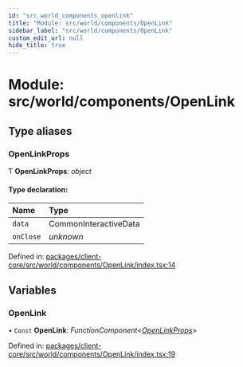 ```yaml
---
id: "src_world_components_openlink"
title: "Module: src/world/components/OpenLink"
sidebar_label: "src/world/components/OpenLink"
custom_edit_url: null
hide_title: true
---
```


# Module: src/world/components/OpenLink

## Type aliases

### OpenLinkProps

Ƭ **OpenLinkProps**: *object*

#### Type declaration:

| Name | Type |
| :------ | :------ |
| `data` | CommonInteractiveData |
| `onClose` | *unknown* |

Defined in: [packages/client-core/src/world/components/OpenLink/index.tsx:14](https://github.com/xr3ngine/xr3ngine/blob/7e8e151f1/packages/client-core/src/world/components/OpenLink/index.tsx#L14)

## Variables

### OpenLink

• `Const` **OpenLink**: *FunctionComponent*<[*OpenLinkProps*](src_world_components_openlink.md#openlinkprops)\>

Defined in: [packages/client-core/src/world/components/OpenLink/index.tsx:19](https://github.com/xr3ngine/xr3ngine/blob/7e8e151f1/packages/client-core/src/world/components/OpenLink/index.tsx#L19)
